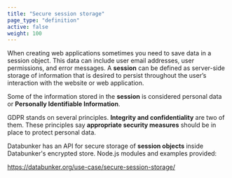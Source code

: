 ```yaml
---
title: "Secure session storage"
page_type: "definition"
active: false
weight: 100
---
```

When creating web applications sometimes you need to save data in a session object. This data can include user email addresses, user permissions, and error messages. A **session** can be defined as server-side storage of information that is desired to persist throughout the user’s interaction with the website or web application.

Some of the information stored in the **session** is considered personal data or **Personally Identifiable Information**.

GDPR stands on several principles. **Integrity and confidentiality** are two of them. These principles say **appropriate security measures** should be in place to protect personal data.

Databunker has an API for secure storage of **session objects** inside Databunker's encrypted store. Node.js modules and examples provided:

https://databunker.org/use-case/secure-session-storage/
